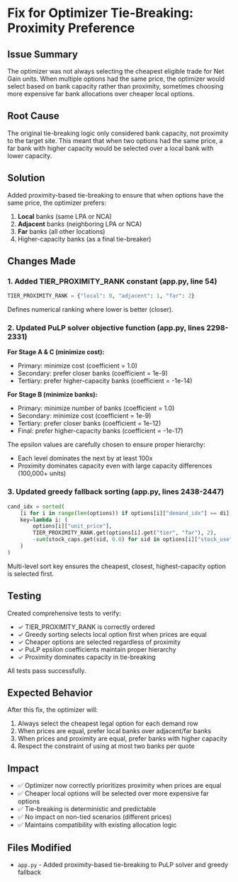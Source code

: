 # Fix for Optimizer Tie-Breaking: Proximity Preference

## Issue Summary
The optimizer was not always selecting the cheapest eligible trade for Net Gain units. When multiple options had the same price, the optimizer would select based on bank capacity rather than proximity, sometimes choosing more expensive far bank allocations over cheaper local options.

## Root Cause
The original tie-breaking logic only considered bank capacity, not proximity to the target site. This meant that when two options had the same price, a far bank with higher capacity would be selected over a local bank with lower capacity.

## Solution
Added proximity-based tie-breaking to ensure that when options have the same price, the optimizer prefers:
1. **Local** banks (same LPA or NCA)
2. **Adjacent** banks (neighboring LPA or NCA)
3. **Far** banks (all other locations)
4. Higher-capacity banks (as a final tie-breaker)

## Changes Made

### 1. Added TIER_PROXIMITY_RANK constant (app.py, line 54)
```python
TIER_PROXIMITY_RANK = {"local": 0, "adjacent": 1, "far": 2}
```
Defines numerical ranking where lower is better (closer).

### 2. Updated PuLP solver objective function (app.py, lines 2298-2331)

**For Stage A & C (minimize cost):**
- Primary: minimize cost (coefficient = 1.0)
- Secondary: prefer closer banks (coefficient = 1e-9)
- Tertiary: prefer higher-capacity banks (coefficient = -1e-14)

**For Stage B (minimize banks):**
- Primary: minimize number of banks (coefficient = 1.0)
- Secondary: minimize cost (coefficient = 1e-9)
- Tertiary: prefer closer banks (coefficient = 1e-12)
- Final: prefer higher-capacity banks (coefficient = -1e-17)

The epsilon values are carefully chosen to ensure proper hierarchy:
- Each level dominates the next by at least 100x
- Proximity dominates capacity even with large capacity differences (100,000+ units)

### 3. Updated greedy fallback sorting (app.py, lines 2438-2447)
```python
cand_idx = sorted(
    [i for i in range(len(options)) if options[i]["demand_idx"] == di],
    key=lambda i: (
        options[i]["unit_price"],
        TIER_PROXIMITY_RANK.get(options[i].get("tier", "far"), 2),
        -sum(stock_caps.get(sid, 0.0) for sid in options[i]["stock_use"].keys())
    )
)
```
Multi-level sort key ensures the cheapest, closest, highest-capacity option is selected first.

## Testing
Created comprehensive tests to verify:
- ✓ TIER_PROXIMITY_RANK is correctly ordered
- ✓ Greedy sorting selects local option first when prices are equal
- ✓ Cheaper options are selected regardless of proximity
- ✓ PuLP epsilon coefficients maintain proper hierarchy
- ✓ Proximity dominates capacity in tie-breaking

All tests pass successfully.

## Expected Behavior
After this fix, the optimizer will:
1. Always select the cheapest legal option for each demand row
2. When prices are equal, prefer local banks over adjacent/far banks
3. When prices and proximity are equal, prefer banks with higher capacity
4. Respect the constraint of using at most two banks per quote

## Impact
- ✅ Optimizer now correctly prioritizes proximity when prices are equal
- ✅ Cheaper local options will be selected over more expensive far options
- ✅ Tie-breaking is deterministic and predictable
- ✅ No impact on non-tied scenarios (different prices)
- ✅ Maintains compatibility with existing allocation logic

## Files Modified
- `app.py` - Added proximity-based tie-breaking to PuLP solver and greedy fallback
